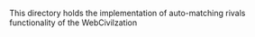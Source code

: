 This directory holds the implementation of auto-matching rivals functionality of the WebCivilzation

